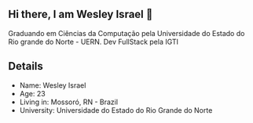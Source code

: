 
## Hi there, I am Wesley Israel 👋

Graduando em Ciências da Computação pela Universidade do Estado do Rio grande do Norte - UERN. Dev FullStack pela IGTI

## Details

 - Name: Wesley Israel
 - Age: 23
 - Living in: Mossoró, RN - Brazil
 - University: Universidade do Estado do Rio Grande do Norte


